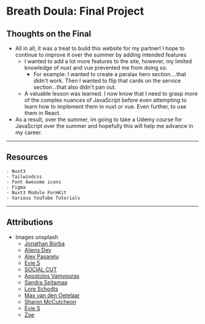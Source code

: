 # Breath Doula: Final Project

## Thoughts on the Final

- All in all, it was a treat to build this website for my partner! I hope to continue to improve it over the summer by adding intended features
  - I wanted to add a lot more features to the site, however, my limited knowledge of nuxt and vue prevented me from doing so.
    - For example: I wanted to create a paralax hero section....that didn't work. Then I wanted to flip that cards on the service section...that also didn't pan out.
  - A valuable lesson was learned. I now know that I need to grasp more of the complex nuances of JavaScript before even attempting to learn how to implement them in nuxt or vue. Even further, to use them in React.
- As a result, over the summer, im going to take a Udemy course for JavaScript over the summer and hopefully this will help me advance in my career.

---

## Resources

    - Nuxt3
    - Tailwindcss
    - Font Awesome icons
    - Figma
    - Nuxt3 Module FormKit
    - Various YouTube Tutorials

---

## Attributions

- Images unsplash
  - [Jonathan Borba](https://unsplash.com/photos/5Goau2kMWXQ)
  - [Aliens Dev](https://www.youtube.com/watch?v=6-JEiEfkluc&t=147s)
  - [Alex Pasarelu](https://unsplash.com/photos/S8BW-Wx9G8I)
  - [Evie S](https://unsplash.com/photos/7OHZFbScMCM)
  - [SOCIAL CUT](https://unsplash.com/photos/FluPNkHfCTs)
  - [Apostolos Vamvouras](https://unsplash.com/photos/Cv7BQyI1G0I)
  - [Sandra Seitamaa](https://unsplash.com/photos/9fDtGApfiHE)
  - [Lore Schodts](https://unsplash.com/photos/-rcT8_vBYFg)
  - [Max van den Oetelaar](https://unsplash.com/photos/buymYm3RQ3U)
  - [Sharon McCutcheon](hhttps://unsplash.com/photos/Jv_oD5CuVfw)
  - [Evie S](https://unsplash.com/photos/XkF8LgDb0do)
  - [Zoe](https://unsplash.com/photos/jDAR4d3wOkQ)
